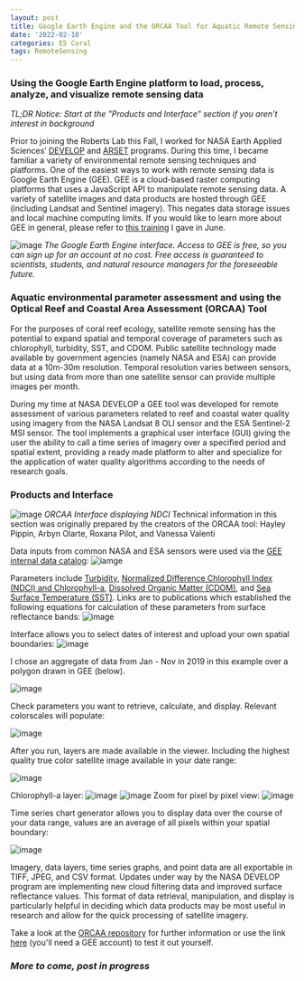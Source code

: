 ```yaml
---
layout: post
title: Google Earth Engine and the ORCAA Tool for Aquatic Remote Sensing of Environmental Parameters
date: '2022-02-10'
categories: E5 Coral
tags: RemoteSensing
---
```


### Using the Google Earth Engine platform to load, process, analyze, and visualize remote sensing data

*TL;DR Notice: Start at the _"Products and Interface"_ section if you aren't interest in background*

Prior to joining the Roberts Lab this Fall, I worked for NASA Earth Applied Sciences’ [DEVELOP]( https://develop.larc.nasa.gov/) and [ARSET]( https://appliedsciences.nasa.gov/what-we-do/capacity-building/arset) programs. During this time, I became familiar a variety of environmental remote sensing techniques and platforms. One of the easiest ways to work with remote sensing data is Google Earth Engine (GEE). GEE is a cloud-based raster computing platforms that uses a JavaScript API to manipulate remote sensing data. A variety of satellite images and data products are hosted through GEE (including Landsat and Sentinel imagery). This negates data storage issues and local machine computing limits. If you would like to learn more about GEE in general, please refer to [this training]( https://appliedsciences.nasa.gov/join-mission/training/english/arset-using-google-earth-engine-land-monitoring-applications) I gave in June.

![image](https://raw.githubusercontent.com/zbengt/zbengt.github.io/master/assets/img/Overall_GEE_Interface.png)
_The Google Earth Engine interface. Access to GEE is free, so you can sign up for an account at no cost. Free access is guaranteed to scientists, students, and natural resource managers for the foreseeable future._

### Aquatic environmental parameter assessment and using the Optical Reef and Coastal Area Assessment (ORCAA) Tool

For the purposes of coral reef ecology, satellite remote sensing has the potential to expand spatial and temporal coverage of parameters such as chlorophyll, turbidity, SST, and CDOM. Public satellite technology made available by government agencies (namely NASA and ESA) can provide data at a 10m-30m resolution. Temporal resolution varies between sensors, but using data from more than one satellite sensor can provide multiple images per month.

During my time at NASA DEVELOP a GEE tool was developed for remote assessment of various parameters related to reef and coastal water quality using imagery from the NASA Landsat 8 OLI sensor and the ESA Sentinel-2 MSI sensor. The tool implements a graphical user interface (GUI) giving the user the ability to call a time series of imagery over a specified period and spatial extent, providing a ready made platform to alter and specialize for the application of water quality algorithms according to the needs of research goals.

### Products and Interface

![image](https://raw.githubusercontent.com/zbengt/zbengt.github.io/master/assets/img/NDCI_LayerDisplayedFor2019Aug.png)
*ORCAA Interface displaying NDCI*
Technical information in this section was originally prepared by the creators of the ORCAA tool: Hayley Pippin, Arbyn Olarte, Roxana Pilot, and Vanessa Valenti

Data inputs from common NASA and ESA sensors were used via the [GEE internal data catalog](https://developers.google.com/earth-engine/datasets):
![iamge](https://raw.githubusercontent.com/zbengt/zbengt.github.io/master/assets/img/ORCAA_RemoteSensingDataInputs.png)

Parameters include [Turbidity](https://doi.org/10.1117/12.830700), [Normalized Difference Chlorophyll Index (NDCI) and Chlorophyll-a](https://doi.org/10.1016/j.rse.2011.10.016), [Dissolved Organic Matter (CDOM)](https://doi.org/10.1117/1.JRS.11.036007), and [Sea Surface Temperature (SST)](https://modis.gsfc.nasa.gov/data/dataprod/mod28.php). Links are to publications which established the following equations for calculation of these parameters from surface reflectance bands:
![image](https://raw.githubusercontent.com/zbengt/zbengt.github.io/cb37cacfbcae39d6bc6e986540f88ea684e604dd/assets/img/ORCAA_ParameterCalculationEquations.png)

Interface allows you to select dates of interest and upload your own spatial boundaries:
![image](https://raw.githubusercontent.com/zbengt/zbengt.github.io/master/assets/img/SetDateParametersGUI.png)

I chose an aggregate of data from Jan - Nov in 2019 in this example over a polygon drawn in GEE (below).

![image](https://raw.githubusercontent.com/zbengt/zbengt.github.io/master/assets/img/MooreaTestAreaPolygon.png)

Check parameters you want to retrieve, calculate, and display. Relevant colorscales will populate:

![image](https://raw.githubusercontent.com/zbengt/zbengt.github.io/master/assets/img/SelectLayer_ColorscaleLegendsGUI.png)

After you run, layers are made available in the viewer. Including the highest quality true color satellite image available in your date range:

![image](https://raw.githubusercontent.com/zbengt/zbengt.github.io/master/assets/img/TrueColorSatelliteLayer.png)

Chlorophyll-a layer:
![image](https://raw.githubusercontent.com/zbengt/zbengt.github.io/master/assets/img/Chlorophyll-a_Layer.png)
![image](https://raw.githubusercontent.com/zbengt/zbengt.github.io/master/assets/img/Chl_Legend.png)
Zoom for pixel by pixel view:
![image](https://raw.githubusercontent.com/zbengt/zbengt.github.io/master/assets/img/Chlorophyll-a_Zoom.png)

Time series chart generator allows you to display data over the course of your data range, values are an average of all pixels within your spatial boundary:

![image](https://raw.githubusercontent.com/zbengt/zbengt.github.io/master/assets/img/TimeSeriesChartGeneratorGUI.png)

Imagery, data layers, time series graphs, and point data are all exportable in TIFF, JPEG, and CSV format. Updates under way by the NASA DEVELOP program are implementing new cloud filtering data and improved surface reflectance values. This format of data retrieval, manipulation, and display is particularly helpful in deciding which data products may be most useful in research and allow for the quick processing of satellite imagery.

Take a look at the [ORCAA repository](https://github.com/NASA-DEVELOP/ORCAA) for further information or use the link [here](https://code.earthengine.google.com/1005c8e1910d3ad104fe8bb2a927af95) (you'll need a GEE account) to test it out yourself. 







### _More to come, post in progress_
